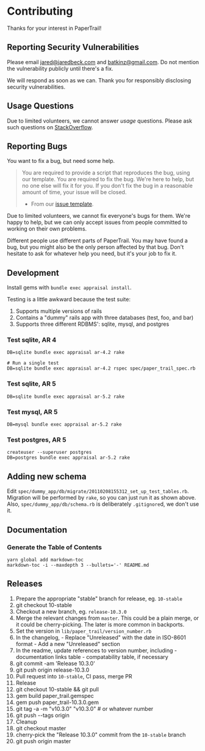 # Contributing

Thanks for your interest in PaperTrail!

## Reporting Security Vulnerabilities

Please email jared@jaredbeck.com and batkinz@gmail.com. Do not mention the
vulnerability publicly until there's a fix.

We will respond as soon as we can. Thank you for responsibly disclosing
security vulnerabilities.

## Usage Questions

Due to limited volunteers, we cannot answer *usage* questions. Please ask such
questions on [StackOverflow](https://stackoverflow.com/tags/paper-trail-gem).

## Reporting Bugs

You want to fix a bug, but need some help.

> You are required to provide a script that reproduces the bug, using our
> template. You are required to fix the bug. We're here to help, but no one else
> will fix it for you. If you don't fix the bug in a reasonable amount of time,
> your issue will be closed.
> - From our [issue template][1].

Due to limited volunteers, we cannot fix everyone's bugs for them. We're happy
to help, but we can only accept issues from people committed to working on their
own problems.

Different people use different parts of PaperTrail. You may have found a bug,
but you might also be the only person affected by that bug. Don't hesitate to
ask for whatever help you need, but it's your job to fix it.

## Development

Install gems with `bundle exec appraisal install`.

Testing is a little awkward because the test suite:

1. Supports multiple versions of rails
1. Contains a "dummy" rails app with three databases (test, foo, and bar)
1. Supports three different RDBMS': sqlite, mysql, and postgres

### Test sqlite, AR 4

```
DB=sqlite bundle exec appraisal ar-4.2 rake

# Run a single test
DB=sqlite bundle exec appraisal ar-4.2 rspec spec/paper_trail_spec.rb
```

### Test sqlite, AR 5

```
DB=sqlite bundle exec appraisal ar-5.2 rake
```

### Test mysql, AR 5

```
DB=mysql bundle exec appraisal ar-5.2 rake
```

### Test postgres, AR 5

```
createuser --superuser postgres
DB=postgres bundle exec appraisal ar-5.2 rake
```

## Adding new schema

Edit `spec/dummy_app/db/migrate/20110208155312_set_up_test_tables.rb`. Migration
will be performed by `rake`, so you can just run it as shown above. Also,
`spec/dummy_app/db/schema.rb` is deliberately `.gitignore`d, we don't use it.

## Documentation

### Generate the Table of Contents

```
yarn global add markdown-toc
markdown-toc -i --maxdepth 3 --bullets='-' README.md
```

## Releases

1. Prepare the appropriate "stable" branch for release, eg. `10-stable`
  1. git checkout 10-stable
  1. Checkout a new branch, eg. `release-10.3.0`
  1. Merge the relevant changes from `master`. This could be a plain merge, or
    it could be cherry-picking. The later is more common in backports.
  1. Set the version in `lib/paper_trail/version_number.rb`
  1. In the changelog,
    - Replace "Unreleased" with the date in ISO-8601 format
    - Add a new "Unreleased" section
  1. In the readme, update references to version number, including
    - documentation links table
    - compatability table, if necessary
  1. git commit -am 'Release 10.3.0'
  1. git push origin release-10.3.0
  1. Pull request into `10-stable`, CI pass, merge PR
1. Release
  1. git checkout 10-stable && git pull
  1. gem build paper_trail.gemspec
  1. gem push paper_trail-10.3.0.gem
  1. git tag -a -m "v10.3.0" "v10.3.0" # or whatever number
  1. git push --tags origin
1. Cleanup
  1. git checkout master
  1. cherry-pick the "Release 10.3.0" commit from the `10-stable` branch
  1. git push origin master

[1]: https://github.com/paper-trail-gem/paper_trail/blob/master/.github/ISSUE_TEMPLATE/bug_report.md
